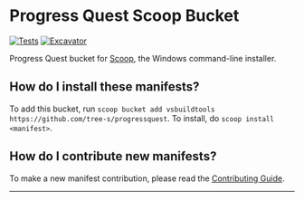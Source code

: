 # Progress Quest Scoop Bucket

[![Tests](https://github.com/tree-s/progressquest/actions/workflows/ci.yml/badge.svg)](https://github.com/tree-s/progressquest/actions/workflows/ci.yml) [![Excavator](https://github.com/tree-s/progressquest/actions/workflows/excavator.yml/badge.svg)](https://github.com/tree-s/progressquest/actions/workflows/excavator.yml)

Progress Quest bucket for [Scoop](https://scoop.sh), the Windows command-line installer.

How do I install these manifests?
---------------------------------

To add this bucket, run `scoop bucket add vsbuildtools https://github.com/tree-s/progressquest`. To install, do `scoop install <manifest>`.

How do I contribute new manifests?
----------------------------------

To make a new manifest contribution, please read the [Contributing Guide](https://github.com/ScoopInstaller/.github/blob/main/.github/CONTRIBUTING.md).

----
